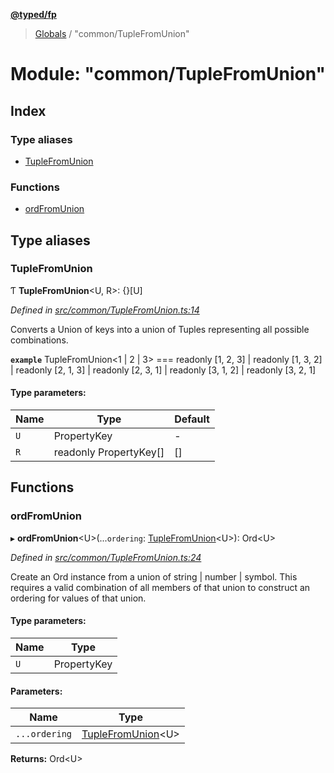 **[@typed/fp](../README.md)**

> [Globals](../globals.md) / "common/TupleFromUnion"

# Module: "common/TupleFromUnion"

## Index

### Type aliases

* [TupleFromUnion](_common_tuplefromunion_.md#tuplefromunion)

### Functions

* [ordFromUnion](_common_tuplefromunion_.md#ordfromunion)

## Type aliases

### TupleFromUnion

Ƭ  **TupleFromUnion**\<U, R>: {}[U]

*Defined in [src/common/TupleFromUnion.ts:14](https://github.com/TylorS/typed-fp/blob/8639976/src/common/TupleFromUnion.ts#L14)*

Converts a Union of keys into a union of Tuples representing all possible combinations.

**`example`** 
TupleFromUnion<1 | 2 | 3> === readonly [1, 2, 3]
 | readonly [1, 3, 2]
 | readonly [2, 1, 3]
 | readonly [2, 3, 1]
 | readonly [3, 1, 2]
 | readonly [3, 2, 1]

#### Type parameters:

Name | Type | Default |
------ | ------ | ------ |
`U` | PropertyKey | - |
`R` | readonly PropertyKey[] | [] |

## Functions

### ordFromUnion

▸ **ordFromUnion**\<U>(...`ordering`: [TupleFromUnion](_common_tuplefromunion_.md#tuplefromunion)\<U>): Ord\<U>

*Defined in [src/common/TupleFromUnion.ts:24](https://github.com/TylorS/typed-fp/blob/8639976/src/common/TupleFromUnion.ts#L24)*

Create an Ord instance from a union of string | number | symbol. This requires a valid
combination of all members of that union to construct an ordering for values of that union.

#### Type parameters:

Name | Type |
------ | ------ |
`U` | PropertyKey |

#### Parameters:

Name | Type |
------ | ------ |
`...ordering` | [TupleFromUnion](_common_tuplefromunion_.md#tuplefromunion)\<U> |

**Returns:** Ord\<U>
